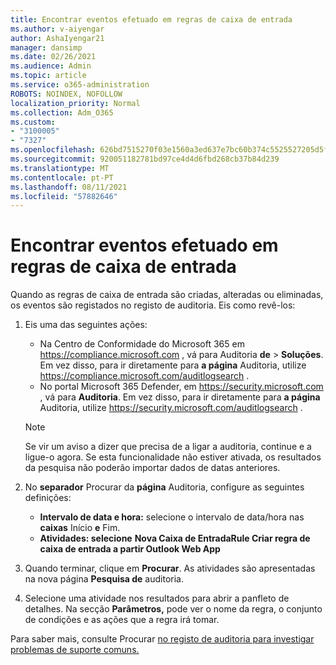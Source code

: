 ```yaml
---
title: Encontrar eventos efetuado em regras de caixa de entrada
ms.author: v-aiyengar
author: AshaIyengar21
manager: dansimp
ms.date: 02/26/2021
ms.audience: Admin
ms.topic: article
ms.service: o365-administration
ROBOTS: NOINDEX, NOFOLLOW
localization_priority: Normal
ms.collection: Adm_O365
ms.custom:
- "3100005"
- "7327"
ms.openlocfilehash: 626bd7515270f03e1560a3ed637e7bc60b374c5525527205d5f6775e4758f07a
ms.sourcegitcommit: 920051182781bd97ce4d4d6fbd268cb37b84d239
ms.translationtype: MT
ms.contentlocale: pt-PT
ms.lasthandoff: 08/11/2021
ms.locfileid: "57882646"
---
```

# <a name="find-events-performed-on-inbox-rules"></a>Encontrar eventos efetuado em regras de caixa de entrada

Quando as regras de caixa de entrada são criadas, alteradas ou eliminadas, os eventos são registados no registo de auditoria. Eis como revê-los:

1. Eis uma das seguintes ações:
   - Na Centro de Conformidade do Microsoft 365 em <https://compliance.microsoft.com> , vá para Auditoria **de** \> **Soluções**. Em vez disso, para ir diretamente para **a página** Auditoria, utilize <https://compliance.microsoft.com/auditlogsearch> .
   - No portal Microsoft 365 Defender, em <https://security.microsoft.com> , vá para **Auditoria**. Em vez disso, para ir diretamente para **a página** Auditoria, utilize <https://security.microsoft.com/auditlogsearch> .

    > [!NOTE]
    > Se vir um aviso a dizer que precisa de a ligar a auditoria, continue e a ligue-o agora. Se esta funcionalidade não estiver ativada, os resultados da pesquisa não poderão importar dados de datas anteriores.

2. No **separador** Procurar da **página** Auditoria, configure as seguintes definições:
   - **Intervalo de data e hora:** selecione o intervalo de data/hora nas **caixas** Início **e** Fim.
   - **Atividades: selecione** **Nova Caixa de EntradaRule Criar regra de caixa de entrada a partir Outlook Web App**

3. Quando terminar, clique em **Procurar**. As atividades são apresentadas na nova página **Pesquisa de** auditoria.

4. Selecione uma atividade nos resultados para abrir a panfleto de detalhes. Na secção **Parâmetros,** pode ver o nome da regra, o conjunto de condições e as ações que a regra irá tomar.

Para saber mais, consulte Procurar [no registo de auditoria para investigar problemas de suporte comuns.](https://docs.microsoft.com/microsoft-365/compliance/auditing-troubleshooting-scenarios)
